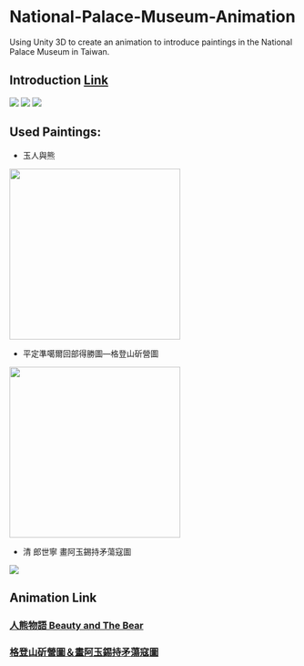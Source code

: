 # National-Palace-Museum-Animation
Using Unity 3D to create an animation to introduce paintings in the National Palace Museum in Taiwan.

## Introduction [Link](https://www.emaze.com/@AOFFOTICW/)
<img src="https://userscontent2.emaze.com/images/cf4cd14c-b553-480a-9bec-309986e43643/ffa91d52353617c0e86f7abdbd616095.jpg" height="ˇ300" /> <img src="https://i.imgur.com/ilRf9vx.jpg" height="ˇ300" /> <img src="https://i.imgur.com/bOotJP1.jpg)" height="ˇ300" />

## Used Paintings:
* 玉人與熊
<img src="https://theme.npm.edu.tw/exh106/BravoattheNPM/common/images/selection/img2s.jpg" height="300" />

* 平定準噶爾回部得勝圖—格登山斫營圖
<img src="https://theme.npm.edu.tw/etching/images/large/official02.jpg" height="300" />

* 清 郎世寧 畫阿玉錫持矛蕩寇圖
<img src="https://www.npm.gov.tw/exh94/firstfamily/images/pic02_b.jpg" height="" />

## Animation Link
### [人熊物語 Beauty and The Bear](https://youtu.be/hkM7bWh_IZE)
### [格登山斫營圖＆畫阿玉錫持矛蕩寇圖](https://youtu.be/lmti_eWVRYA)
